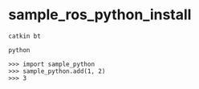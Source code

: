 # sample_ros_python_install

```
catkin bt
```

```
python

>>> import sample_python
>>> sample_python.add(1, 2)
>>> 3
```
